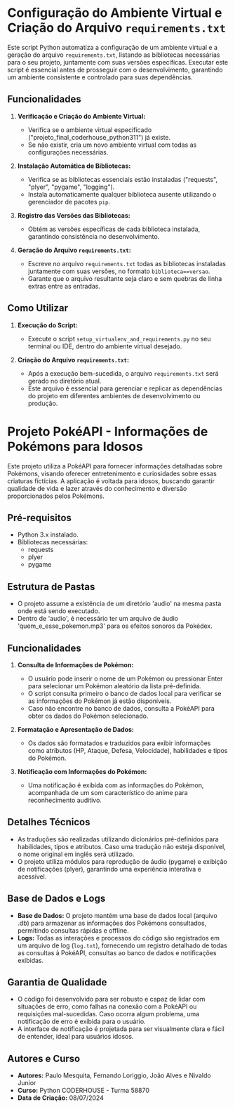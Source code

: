 # Configuração do Ambiente Virtual e Criação do Arquivo `requirements.txt`

Este script Python automatiza a configuração de um ambiente virtual e a geração do arquivo `requirements.txt`, listando as bibliotecas necessárias para o seu projeto, juntamente com suas versões específicas. Executar este script é essencial antes de prosseguir com o desenvolvimento, garantindo um ambiente consistente e controlado para suas dependências.

## Funcionalidades

1. **Verificação e Criação do Ambiente Virtual:**
   - Verifica se o ambiente virtual especificado ("projeto_final_coderhouse_python311") já existe.
   - Se não existir, cria um novo ambiente virtual com todas as configurações necessárias.

2. **Instalação Automática de Bibliotecas:**
   - Verifica se as bibliotecas essenciais estão instaladas ("requests", "plyer", "pygame", "logging").
   - Instala automaticamente qualquer biblioteca ausente utilizando o gerenciador de pacotes `pip`.

3. **Registro das Versões das Bibliotecas:**
   - Obtém as versões específicas de cada biblioteca instalada, garantindo consistência no desenvolvimento.

4. **Geração do Arquivo `requirements.txt`:**
   - Escreve no arquivo `requirements.txt` todas as bibliotecas instaladas juntamente com suas versões, no formato `biblioteca==versao`.
   - Garante que o arquivo resultante seja claro e sem quebras de linha extras entre as entradas.

## Como Utilizar

1. **Execução do Script:**
   - Execute o script `setup_virtualenv_and_requirements.py` no seu terminal ou IDE, dentro do ambiente virtual desejado.

2. **Criação do Arquivo `requirements.txt`:**
   - Após a execução bem-sucedida, o arquivo `requirements.txt` será gerado no diretório atual.
   - Este arquivo é essencial para gerenciar e replicar as dependências do projeto em diferentes ambientes de desenvolvimento ou produção.

# Projeto PokéAPI - Informações de Pokémons para Idosos

Este projeto utiliza a PokéAPI para fornecer informações detalhadas sobre Pokémons, visando oferecer entretenimento e curiosidades sobre essas criaturas fictícias. A aplicação é voltada para idosos, buscando garantir qualidade de vida e lazer através do conhecimento e diversão proporcionados pelos Pokémons.

## Pré-requisitos

- Python 3.x instalado.
- Bibliotecas necessárias:
  - requests
  - plyer
  - pygame

## Estrutura de Pastas

- O projeto assume a existência de um diretório 'audio' na mesma pasta onde está sendo executado.
- Dentro de 'audio', é necessário ter um arquivo de áudio 'quem_e_esse_pokemon.mp3' para os efeitos sonoros da Pokédex.

## Funcionalidades

1. **Consulta de Informações de Pokémon:**
   - O usuário pode inserir o nome de um Pokémon ou pressionar Enter para selecionar um Pokémon aleatório da lista pré-definida.
   - O script consulta primeiro o banco de dados local para verificar se as informações do Pokémon já estão disponíveis.
   - Caso não encontre no banco de dados, consulta a PokéAPI para obter os dados do Pokémon selecionado.

2. **Formatação e Apresentação de Dados:**
   - Os dados são formatados e traduzidos para exibir informações como atributos (HP, Ataque, Defesa, Velocidade), habilidades e tipos do Pokémon.

3. **Notificação com Informações do Pokémon:**
   - Uma notificação é exibida com as informações do Pokémon, acompanhada de um som característico do anime para reconhecimento auditivo.

## Detalhes Técnicos

- As traduções são realizadas utilizando dicionários pré-definidos para habilidades, tipos e atributos. Caso uma tradução não esteja disponível, o nome original em inglês será utilizado.
- O projeto utiliza módulos para reprodução de áudio (pygame) e exibição de notificações (plyer), garantindo uma experiência interativa e acessível.

## Base de Dados e Logs

- **Base de Dados:** O projeto mantém uma base de dados local (arquivo .db) para armazenar as informações dos Pokémons consultados, permitindo consultas rápidas e offline.
- **Logs:** Todas as interações e processos do código são registrados em um arquivo de log (`log.txt`), fornecendo um registro detalhado de todas as consultas à PokéAPI, consultas ao banco de dados e notificações exibidas.

## Garantia de Qualidade

- O código foi desenvolvido para ser robusto e capaz de lidar com situações de erro, como falhas na conexão com a PokéAPI ou requisições mal-sucedidas. Caso ocorra algum problema, uma notificação de erro é exibida para o usuário.
- A interface de notificação é projetada para ser visualmente clara e fácil de entender, ideal para usuários idosos.

## Autores e Curso

- **Autores:** Paulo Mesquita, Fernando Loriggio, João Alves e Nivaldo Junior
- **Curso:** Python CODERHOUSE - Turma 58870
- **Data de Criação:** 08/07/2024
